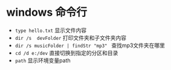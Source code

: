 windows 命令行
===

- `type hello.txt` 显示文件内容
- `dir /s  devFolder` 打印文件夹和子文件夹内容
- `dir /s musicFolder | findStr "mp3" ` 查找mp3文件夹在哪里
- `cd /d e:/dev` 直接切换到指定的分区和目录
- `path` 显示环境变量path